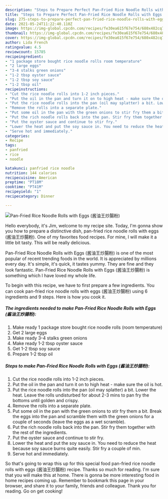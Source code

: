 ```yaml
---
description: "Steps to Prepare Perfect Pan-Fried Rice Noodle Rolls with Eggs (酱油王炒腸粉)"
title: "Steps to Prepare Perfect Pan-Fried Rice Noodle Rolls with Eggs (酱油王炒腸粉)"
slug: 275-steps-to-prepare-perfect-pan-fried-rice-noodle-rolls-with-eggs
date: 2021-05-24T11:22:40.110Z
image: https://img-global.cpcdn.com/recipes/fe30ea615f67e754/680x482cq70/pan-fried-rice-noodle-rolls-with-eggs-酱油王炒腸粉-recipe-main-photo.jpg
thumbnail: https://img-global.cpcdn.com/recipes/fe30ea615f67e754/680x482cq70/pan-fried-rice-noodle-rolls-with-eggs-酱油王炒腸粉-recipe-main-photo.jpg
cover: https://img-global.cpcdn.com/recipes/fe30ea615f67e754/680x482cq70/pan-fried-rice-noodle-rolls-with-eggs-酱油王炒腸粉-recipe-main-photo.jpg
author: Lida French
ratingvalue: 4.5
reviewcount: 15785
recipeingredient:
- "1 package store bought rice noodle rolls room temperature"
- "2 large eggs"
- "3-4 stalks green onions"
- "1-2 tbsp oyster sauce"
- "1-2 tbsp soy sauce"
- "1-2 tbsp oil"
recipeinstructions:
- "Cut the rice noodle rolls into 1-2 inch pieces."
- "Put the oil in the pan and turn it on to high heat - make sure the oil is hot."
- "Put the rice noodle rolls into the pan (oil may splatter) a bit. Lower the heat. Leave the rolls undisturbed for about 2-3 mins to pan fry the bottoms until golden and crispy."
- "Remove the rolls into a separate plate."
- "Put some oil in the pan with the green onions to stir fry them a bit. Break the eggs into the pan and scramble them with the green onions for a couple of seconds (leave the eggs as a wet scramble)."
- "Put the rich noodle rolls back into the pan. Stir fry them together with the rest of the ingredients."
- "Put the oyster sauce and continue to stir fry."
- "Lower the heat and put the soy sauce in. You need to reduce the heat because soy sauce burns quite easily. Stir fry a couple of min."
- "Serve hot and immediately."
categories:
- Recipe
tags:
- panfried
- rice
- noodle

katakunci: panfried rice noodle 
nutrition: 144 calories
recipecuisine: American
preptime: "PT18M"
cooktime: "PT41M"
recipeyield: "1"
recipecategory: Dinner

---
```



![Pan-Fried Rice Noodle Rolls with Eggs (酱油王炒腸粉)](https://img-global.cpcdn.com/recipes/fe30ea615f67e754/680x482cq70/pan-fried-rice-noodle-rolls-with-eggs-酱油王炒腸粉-recipe-main-photo.jpg)

Hello everybody, it's Jim, welcome to my recipe site. Today, I'm gonna show you how to prepare a distinctive dish, pan-fried rice noodle rolls with eggs (酱油王炒腸粉). One of my favorites food recipes. For mine, I will make it a little bit tasty. This will be really delicious.

Pan-Fried Rice Noodle Rolls with Eggs (酱油王炒腸粉) is one of the most popular of recent trending foods in the world. It is appreciated by millions every day. It's simple, it's quick, it tastes yummy. They are fine and they look fantastic. Pan-Fried Rice Noodle Rolls with Eggs (酱油王炒腸粉) is something which I have loved my whole life.




To begin with this recipe, we have to first prepare a few ingredients. You can cook pan-fried rice noodle rolls with eggs (酱油王炒腸粉) using 6 ingredients and 9 steps. Here is how you cook it.

<!--inarticleads1-->

##### The ingredients needed to make Pan-Fried Rice Noodle Rolls with Eggs (酱油王炒腸粉):

1. Make ready 1 package store bought rice noodle rolls (room temperature)
1. Get 2 large eggs
1. Make ready 3-4 stalks green onions
1. Make ready 1-2 tbsp oyster sauce
1. Get 1-2 tbsp soy sauce
1. Prepare 1-2 tbsp oil




<!--inarticleads2-->

##### Steps to make Pan-Fried Rice Noodle Rolls with Eggs (酱油王炒腸粉):

1. Cut the rice noodle rolls into 1-2 inch pieces.
1. Put the oil in the pan and turn it on to high heat - make sure the oil is hot.
1. Put the rice noodle rolls into the pan (oil may splatter) a bit. Lower the heat. Leave the rolls undisturbed for about 2-3 mins to pan fry the bottoms until golden and crispy.
1. Remove the rolls into a separate plate.
1. Put some oil in the pan with the green onions to stir fry them a bit. Break the eggs into the pan and scramble them with the green onions for a couple of seconds (leave the eggs as a wet scramble).
1. Put the rich noodle rolls back into the pan. Stir fry them together with the rest of the ingredients.
1. Put the oyster sauce and continue to stir fry.
1. Lower the heat and put the soy sauce in. You need to reduce the heat because soy sauce burns quite easily. Stir fry a couple of min.
1. Serve hot and immediately.




So that's going to wrap this up for this special food pan-fried rice noodle rolls with eggs (酱油王炒腸粉) recipe. Thanks so much for reading. I'm sure that you will make this at home. There is gonna be more interesting food in home recipes coming up. Remember to bookmark this page in your browser, and share it to your family, friends and colleague. Thank you for reading. Go on get cooking!
